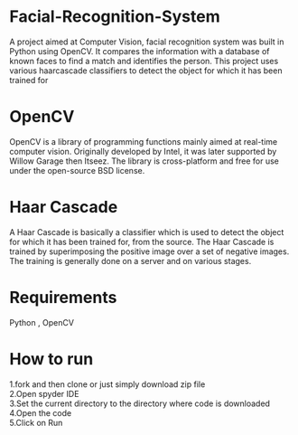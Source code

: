 # Facial-Recognition-System
A project aimed at Computer Vision, facial recognition system was built in Python using OpenCV. It compares the information with a database of known faces to find a match and identifies the person. This project uses various haarcascade classifiers to detect the object for which it has been trained for

# OpenCV
OpenCV is a library of programming functions mainly aimed at real-time computer vision. Originally developed by Intel, it was later supported by Willow Garage then Itseez. The library is cross-platform and free for use under the open-source BSD license. 

# Haar Cascade
A Haar Cascade is basically a classifier which is used to detect the object for which it has been trained for, from the source. The Haar Cascade is trained by superimposing the positive image over a set of negative images. The training is generally done on a server and on various stages.
# Requirements
Python , OpenCV
# How to run
1.fork and then clone or just simply download zip file<br>
2.Open spyder IDE<br>
3.Set the current directory to the directory where code is downloaded<br>
4.Open the code<br>
5.Click on Run
